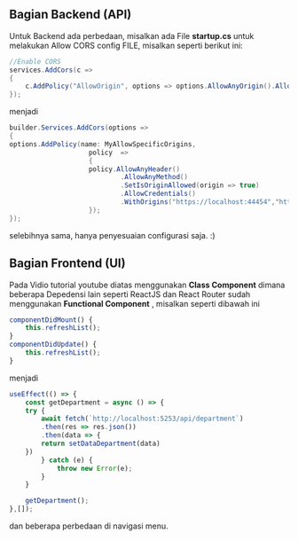 ## Bagian Backend (API)

Untuk Backend ada perbedaan, misalkan ada File **startup.cs** untuk melakukan Allow CORS config FILE, misalkan seperti berikut ini:

```c#
//Enable CORS
services.AddCors(c =>
{
    c.AddPolicy("AllowOrigin", options => options.AllowAnyOrigin().AllowAnyMethod().AllowAnyHeader());
});
```

menjadi


```c#
builder.Services.AddCors(options =>
{
options.AddPolicy(name: MyAllowSpecificOrigins,
                    policy  =>
                    {
                    policy.AllowAnyHeader()
                            .AllowAnyMethod()
                            .SetIsOriginAllowed(origin => true)
                            .AllowCredentials()
                            .WithOrigins("https://localhost:44454","https://persahabatan.co.id");
                    });
});                  
```

selebihnya sama, hanya penyesuaian configurasi saja. :)

## Bagian Frontend (UI)

Pada Vidio tutorial youtube diatas menggunakan **Class Component** dimana beberapa Depedensi lain seperti ReactJS dan React Router sudah menggunakan **Functional Component** , misalkan seperti dibawah ini

```typescript
componentDidMount() {
    this.refreshList();
}
componentDidUpdate() {
    this.refreshList();
}
```

menjadi 

```typescript
useEffect(() => {
    const getDepartment = async () => {
    try {
        await fetch(`http://localhost:5253/api/department`)
        .then(res => res.json())
        .then(data => {
        return setDataDepartment(data)
    })
        } catch (e) {
            throw new Error(e);
        }
    }

    getDepartment();
},[]);
```

dan beberapa perbedaan di navigasi menu.
